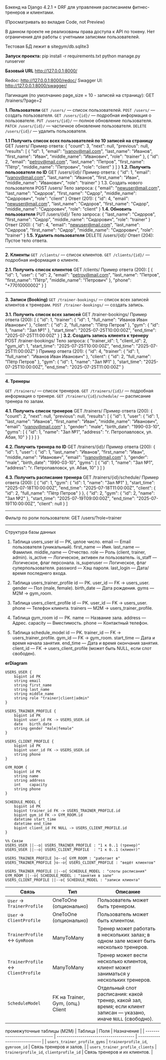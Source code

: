 Бэкенд на Django 4.2.1 + DRF для управления расписанием фитнес-тренеров и клиентами.

(Просматривать во вкладке Code, not Preview)

В данном проекте не реализованы права доступа к API по токену. Нет ограничения для работы с учетными записями 
пользователей.

Тестовая БД лежит в sitegym/db.sqlite3

**Запуск проекта:**
pip install -r requirements.txt
python manage.py runserver

**Базовый URL**
http://127.0.0.1:8000/

Redoc: http://127.0.0.1:8000/redoc/
Swagger UI:  http://127.0.0.1:8000/swagger/

Пагинация (по умолчанию page_size = 10 - записей на страницу):
GET /trainers/?page=2

**1. Пользователи**
`GET /users/` — список пользователей.
`POST /users/` — создать пользователя.
`GET /users/{id}/` — подробная информация о пользователе.
`PUT /users/{id}/` — полное обновление пользователя.
`PATCH /users/{id}/` — частичное обновление пользователя.
`DELETE /users/{id}/` — удалить пользователя.

**1.1 Получить список всех пользователей по 10 записей на страницу**
GET /users/
Пример ответа:
{
  "count": 3,
  "next": null,
  "previous": null,
  "results": [
    {
      "id": 1,
      "email": "ivanov@mail.com",
      "last_name": "Иванов",
      "first_name": "Иван",
      "middle_name": "Иванович",
      "role": "trainer"
    },
    {
      "id": 2,
      "email": "petrov@mail.com",
      "last_name": "Петров",
      "first_name": "Пётр",
      "middle_name": "Петрович",
      "role": "client"
    }
  ]
}
**1.2. Получить пользователя по ID**
GET /users/{id}/
Пример ответа:
{
  "id": 1,
  "email": "ivanov@mail.com",
  "last_name": "Иванов",
  "first_name": "Иван",
  "middle_name": "Иванович",
  "role": "trainer"
}
1.3. Создать нового пользователя
POST /users/
Тело запроса:
{
  "email": "newuser@mail.com",
  "last_name": "Сидоров",
  "first_name": "Сидор",
  "middle_name": "Сидорович",
  "role": "client"
}
Ответ (201):
{
  "id": 4,
  "email": "newuser@mail.com",
  "last_name": "Сидоров",
  "first_name": "Сидор",
  "middle_name": "Сидорович",
  "role": "client"
}
**1.4. Обновить пользователя**
PUT /users/{id}/
Тело запроса:
{
  "last_name": "Сидоров",
  "first_name": "Сидор",
  "middle_name": "Сидорович",
  "role": "trainer"
}
Ответ (200):
{
  "id": 4,
  "email": "newuser@mail.com",
  "last_name": "Сидоров",
  "first_name": "Сидор",
  "middle_name": "Сидорович",
  "role": "trainer"
}
**1.5. Удалить пользователя**
DELETE /users/{id}/
Ответ (204):
Пустое тело ответа.

**************************************************

**2. Клиенты**
`GET /clients/` — список клиентов.
`GET /clients/{id}/` — подробная информация о клиенте.

**2.1. Получить список клиентов**
GET /clients/
Пример ответа (200):
[
  {
    "id": 1,
    "user": {
      "id": 2,
      "email": "petrov@mail.com",
      "last_name": "Петров",
      "first_name": "Пётр",
      "middle_name": "Петрович"
    },
    "phone": "+77010000002"
  }
]

*************************************************

**3. Записи (Booking)**
`GET /trainer-bookings/` — список всех записей клиентов к тренерам.
`POST /trainer-bookings/` — создать запись.

**3.1. Получить список всех записей**
GET /trainer-bookings/
Пример ответа (200):
[
  {
    "id": 1,
    "trainer": {
      "id": 1,
      "full_name": "Иванов Иван Иванович"
    },
    "client": {
      "id": 2,
      "full_name": "Пётр Петров"
    },
    "gym": {
      "id": 1,
      "name": "Зал №1"
    },
    "start_time": "2025-07-25T10:00:00Z",
    "end_time": "2025-07-25T11:00:00Z"
  }
]
**3.2. Создать запись клиента к тренеру**
POST /trainer-bookings/
Тело запроса:
{
  "trainer_id": 1,
  "client_id": 2,
  "gym_id": 1,
  "start_time": "2025-07-25T10:00:00Z",
  "end_time": "2025-07-25T11:00:00Z"
}
Пример ответа (201):
{
  "id": 4,
  "trainer": { "id": 1, "full_name": "Иванов Иван Иванович" },
  "client": { "id": 2, "full_name": "Пётр Петров" },
  "gym": { "id": 1, "name": "Зал №1" },
  "start_time": "2025-07-25T10:00:00Z",
  "end_time": "2025-07-25T11:00:00Z"
}

*****************************************************

**4. Тренеры**

`GET /trainers/` — список тренеров.
`GET /trainers/{id}/` — подробная информация о тренере.
`GET /trainers/{id}/schedule/` — расписание тренера по залам.

**4.1. Получить список тренеров**
GET /trainers/
Пример ответа (200):
{
  "count": 2,
  "next": null,
  "previous": null,
  "results": [
    {
      "id": 1,
      "user": {
        "id": 1,
        "last_name": "Иванов",
        "first_name": "Иван",
        "middle_name": "Иванович",
        "email": "ivanov@mail.com"
      },
      "gender": "male",
      "birth_date": "1990-03-10",
      "gyms": [
        {
          "id": 1,
          "name": "Зал №1",
          "address": "г. Петропавловск, ул. Абая, 10"
        }
      ]
    }
  ]
}

**4.2. Получить тренера по ID**
GET /trainers/{id}/
Пример ответа (200):
{
  "id": 1,
  "user": {
    "id": 1,
    "last_name": "Иванов",
    "first_name": "Иван",
    "middle_name": "Иванович",
    "email": "ivanov@mail.com"
  },
  "gender": "male",
  "birth_date": "1990-03-10",
  "gyms": [
    {
      "id": 1,
      "name": "Зал №1",
      "address": "г. Петропавловск, ул. Абая, 10"
    }
  ]
}

**4.3. Получить расписание тренера**
GET /trainers/{id}/schedule/
Пример ответа (200):
[
  {
    "id": 1,
    "gym": {
      "id": 1,
      "name": "Зал №1"
    },
    "start_time": "2025-07-18T10:00:00Z",
    "end_time": "2025-07-18T11:00:00Z",
    "client": {
      "id": 2,
      "full_name": "Пётр Петров"
    }
  },
  {
    "id": 2,
    "gym": {
      "id": 2,
      "name": "Зал №2"
    },
    "start_time": "2025-07-19T09:00:00Z",
    "end_time": "2025-07-19T10:00:00Z",
    "client": null
  }
]

*****************************************************

Фильтр по роли пользователя:
GET /users/?role=trainer

****************************************************
Структура базы данных
1. Таблица users_user
    id — PK, целое число.
    email — Email пользователя (уникальный).
    first_name — Имя.
    last_name — Фамилия.
    middle_name — Отчество.
    role — Роль (client, trainer, admin).
    is_active — Логическое, активен ли пользователь.
    is_staff — Логическое, флаг персонала.
    is_superuser — Логическое, флаг суперпользователя.
    password — Хэш пароля.
    last_login — Дата/время последнего входа.

2. Таблица users_trainer_profile
    id — PK.
    user_id — FK → users_user.
    gender — Пол (male, female).
    birth_date — Дата рождения.
    gyms — M2M → gym_room.

3. Таблица users_client_profile
    id — PK.
    user_id — FK → users_user.
    phone — Телефон клиента.
    trainers — M2M → users_trainer_profile.

4. Таблица gym_room
    id — PK.
    name — Название зала.
    address — Адрес.
    capacity — Вместимость.
    phone — Контактный телефон.
    
5. Таблица schedule_model
    id — PK.
    trainer_id — FK → users_trainer_profile.
    gym_id — FK → gym_room.
    start_time — Дата и время начала занятия.
    end_time — Дата и время окончания занятия.
    client_id — FK → users_client_profile (может быть NULL, если слот свободен).

**erDiagram**

    USERS_USER {
        bigint id PK
        string email
        string first_name
        string last_name
        string middle_name
        string role "trainer|client|admin"
    }

    USERS_TRAINER_PROFILE {
        bigint id PK
        bigint user_id FK -> USERS_USER.id
        date   birth_date
        string gender "male|female"
    }

    USERS_CLIENT_PROFILE {
        bigint id PK
        bigint user_id FK -> USERS_USER.id
        string phone
    }

    GYM_ROOM {
        bigint id PK
        string name
        string address
        int    capacity
        string phone
    }

    SCHEDULE_MODEL {
        bigint id PK
        bigint trainer_id FK -> USERS_TRAINER_PROFILE.id
        bigint gym_id FK -> GYM_ROOM.id
        datetime start_time
        datetime end_time
        bigint client_id FK NULL -> USERS_CLIENT_PROFILE.id
    }

    %% Связи
    USERS_USER ||--o| USERS_TRAINER_PROFILE : "1 к 0..1 (тренер)"
    USERS_USER ||--o| USERS_CLIENT_PROFILE  : "1 к 0..1 (клиент)"

    USERS_TRAINER_PROFILE }o--o{ GYM_ROOM : "работает в"
    USERS_TRAINER_PROFILE }o--o{ USERS_CLIENT_PROFILE : "ведёт клиентов"

    USERS_TRAINER_PROFILE ||--o{ SCHEDULE_MODEL : "слоты расписания"
    GYM_ROOM ||--o{ SCHEDULE_MODEL : "занятия в зале"
    USERS_CLIENT_PROFILE ||--o{ SCHEDULE_MODEL : "записи клиента"

| Связь                              | Тип                               | Описание                                                                                                           |
| ---------------------------------- | --------------------------------- | ------------------------------------------------------------------------------------------------------------------ |
| `User` → `TrainerProfile`          | OneToOne (опционально)            | Пользователь может быть тренером.                                                                                  |
| `User` → `ClientProfile`           | OneToOne (опционально)            | Пользователь может быть клиентом.                                                                                  |
| `TrainerProfile` ↔ `GymRoom`       | ManyToMany                        | Тренер может работать в нескольких залах; в одном зале может быть несколько тренеров.                              |
| `TrainerProfile` ↔ `ClientProfile` | ManyToMany                        | Тренер может вести несколько клиентов, клиент может заниматься у нескольких тренеров.                              |
| `ScheduleModel`                    | FK на Trainer, Gym, (опц.) Client | Отдельный слот расписания: какой тренер, какой зал, время; если клиент записан — указано, иначе `NULL` (свободно). |

промежуточные таблицы (M2M)
| Таблица                         | Поля                                    | Назначение                    |
| ------------------------------- | --------------------------------------- | ----------------------------- |
| `users_trainer_profile_gyms`    | `trainerprofile_id`, `gymroom_id`       | Связь тренеров и залов.       |
| `users_trainer_profile_clients` | `trainerprofile_id`, `clientprofile_id` | Связь тренеров и их клиентов. |

